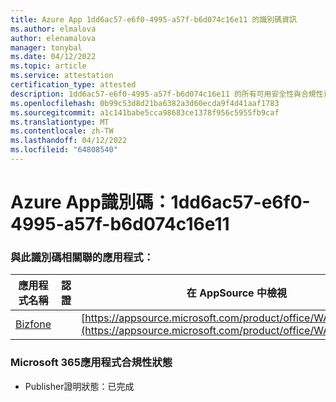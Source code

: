 ```yaml
---
title: Azure App 1dd6ac57-e6f0-4995-a57f-b6d074c16e11 的識別碼資訊
ms.author: elmalova
author: elenamalova
manager: tonybal
ms.date: 04/12/2022
ms.topic: article
ms.service: attestation
certification_type: attested
description: 1dd6ac57-e6f0-4995-a57f-b6d074c16e11 的所有可用安全性與合規性資訊。
ms.openlocfilehash: 0b99c53d8d21ba6382a3d60ecda9f4d41aaf1783
ms.sourcegitcommit: a1c141babe5cca98683ce1378f956c5955fb9caf
ms.translationtype: MT
ms.contentlocale: zh-TW
ms.lasthandoff: 04/12/2022
ms.locfileid: "64808540"
---
```

# <a name="azure-app-id-1dd6ac57-e6f0-4995-a57f-b6d074c16e11"></a>Azure App識別碼：1dd6ac57-e6f0-4995-a57f-b6d074c16e11


### <a name="apps-associated-with-this-id"></a>與此識別碼相關聯的應用程式：
| **應用程式名稱** | **認證** | **在 AppSource 中檢視** |
|--------------|---------------|-----------------------|
| [Bizfone](../forward/WA200000874.md) |  | [https://appsource.microsoft.com/product/office/WA200000874](https://appsource.microsoft.com/product/office/WA200000874) |

### <a name="microsoft-365-app-compliance-status"></a>Microsoft 365應用程式合規性狀態
- Publisher證明狀態：已完成
